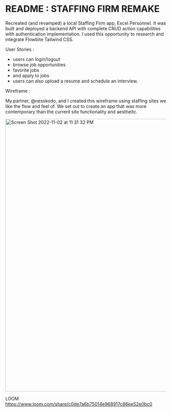 # README : STAFFING FIRM REMAKE
Recreated (and revamped) a local Staffing Firm app, Excel Personnel. It was built and deployed a backend API with complete CRUD action capabilities with authentication implementation. I used this opportunity to research and integrate Flowbite Tailwind CSS. 

User Stories :

- users can login/logout
- browse job opportunities
- favorite jobs
- and apply to jobs
- users can also upload a resume and schedule an interview. 

Wireframe :

My partner, @nesskodo, and I created this wireframe using staffing sites we like the flow and feel of. We set out to create an app that was more contemporary than the current site functionality and aestheitc. 

<img width="852" alt="Screen Shot 2022-11-02 at 11 31 32 PM" src="https://user-images.githubusercontent.com/109185681/199653552-c04d3b1f-d587-45db-9a56-872d4a86746c.png">

LOOM 
https://www.loom.com/share/c0de7a6b75014e968917c86ee52e0bc0



